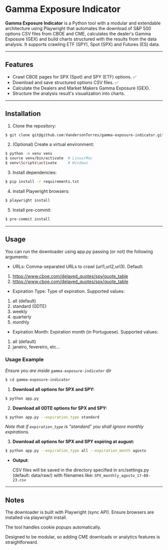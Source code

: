 # Gamma Exposure Indicator

**Gamma Exposure Indicator** is a Python tool with a modular and extendable architecture using Playwright that automates the download of S&P 500 options CSV files from CBOE and CME, calculates the dealer's Gamma Exposure (GEX) and build charts structured with the results from the data analysis. It supports crawling ETF (SPY), Spot (SPX) and Futures (ES) data.

---

## Features

- Crawl CBOE pages for SPX (Spot) and SPY (ETF) options.            ✅
- Download and save structured options CSV files.                   ✅
- Calculate the Dealers and Market Makers Gamma Exposure (GEX).
- Structure the analysis result's visualization into charts.

---

## Installation

1. Clone the repository:

```bash
$ git clone git@github.com:VandersonTorres/gamma-exposure-indicator.git
```

2. (Optional) Create a virtual environment:
```bash
$ python -m venv venv
$ source venv/bin/activate  # Linux/Mac
$ venv\Scripts\activate     # Windows
```

3. Install dependencies:
```bash
$ pip install -r requirements.txt
```

4. Install Playwright browsers:

```bash
$ playwright install
```

5. Install pre-commit:

```bash
$ pre-commit install
```

---

## Usage
You can run the downloader using app.py passing (or not) the following arguments:

- URLs: Comma-separated URLs to crawl (url1,url2,url3). Default:
1. https://www.cboe.com/delayed_quotes/spy/quote_table
2. https://www.cboe.com/delayed_quotes/spx/quote_table


- Expiration Type: Type of expiration. Supported values:
1. all (default)
2. standard (0DTE)
3. weekly
4. quarterly
5. monthly

- Expiration Month: Expiration month (in Portuguese). Supported values:

1. all (default)
2. janeiro, fevereiro, etc...

### Usage Example

*Ensure you are inside `gamma-exposure-indicator` dir*
```bash
$ cd gamma-exposure-indicator
```

1. **Download all options for SPX and SPY:**
```bash
$ python app.py
```

2. **Download all 0DTE options for SPX and SPY:**
```bash
$ python app.py --expiration_type standard
```
*Note that if `expiration_type` is "standard" you shall ignore monthly expirations.*

3. **Download all options for SPX and SPY expiring at august:**
```bash
$ python app.py --expiration_type all --expiration_month agosto
```

- **Output**:

    CSV files will be saved in the directory specified in src/settings.py (default: data/raw/) with filenames like: `SPX_monthly_agosto_17-08-23.csv`

---

## Notes
The downloader is built with Playwright (sync API). Ensure browsers are installed via playwright install.

The tool handles cookie popups automatically.

Designed to be modular, so adding CME downloads or analytics features is straightforward.

